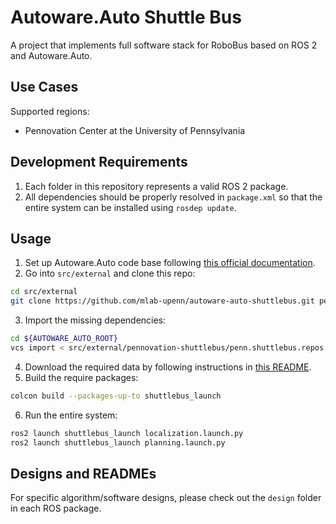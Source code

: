 # Autoware.Auto Shuttle Bus
A project that implements full software stack for RoboBus based on ROS 2 and Autoware.Auto.

## Use Cases
Supported regions:
* Pennovation Center at the University of Pennsylvania

## Development Requirements
1. Each folder in this repository represents a valid ROS 2 package.
2. All dependencies should be properly resolved in `package.xml` so that the entire system can be installed using `rosdep update`.

## Usage
1. Set up Autoware.Auto code base following [this official documentation](https://autowarefoundation.gitlab.io/autoware.auto/AutowareAuto/installation-no-ade.html).
2. Go into `src/external` and clone this repo:
```bash
cd src/external
git clone https://github.com/mlab-upenn/autoware-auto-shuttlebus.git pennovation-shuttlebus
```

3. Import the missing dependencies:
```bash
cd ${AUTOWARE_AUTO_ROOT}
vcs import < src/external/pennovation-shuttlebus/penn.shuttlebus.repos --recursive 
```

4. Download the required data by following instructions in [this README](shuttlebus_launch/data/README.md).
5. Build the require packages:
```bash
colcon build --packages-up-to shuttlebus_launch
```

6. Run the entire system:
```bash
ros2 launch shuttlebus_launch localization.launch.py
ros2 launch shuttlebus_launch planning.launch.py
```

## Designs and READMEs
For specific algorithm/software designs, please check out the `design` folder in each ROS package. 
